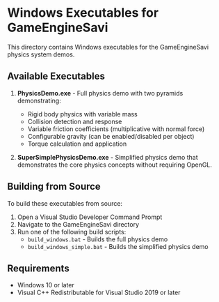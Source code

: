 # Windows Executables for GameEngineSavi

This directory contains Windows executables for the GameEngineSavi physics system demos.

## Available Executables

1. **PhysicsDemo.exe** - Full physics demo with two pyramids demonstrating:
   - Rigid body physics with variable mass
   - Collision detection and response
   - Variable friction coefficients (multiplicative with normal force)
   - Configurable gravity (can be enabled/disabled per object)
   - Torque calculation and application

2. **SuperSimplePhysicsDemo.exe** - Simplified physics demo that demonstrates the core physics concepts without requiring OpenGL.

## Building from Source

To build these executables from source:

1. Open a Visual Studio Developer Command Prompt
2. Navigate to the GameEngineSavi directory
3. Run one of the following build scripts:
   - `build_windows.bat` - Builds the full physics demo
   - `build_windows_simple.bat` - Builds the simplified physics demo

## Requirements

- Windows 10 or later
- Visual C++ Redistributable for Visual Studio 2019 or later
